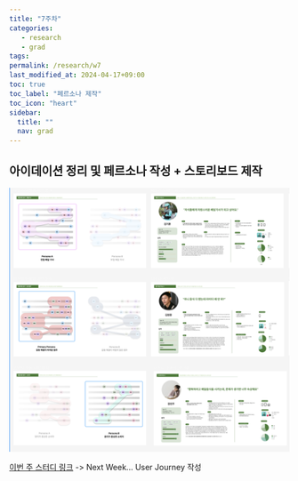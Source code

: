 ```yaml
---
title: "7주차"
categories: 
   - research
   - grad
tags: 
permalink: /research/w7
last_modified_at: 2024-04-17+09:00
toc: true
toc_label: "페르소나 제작"
toc_icon: "heart"
sidebar:
  title: ""
  nav: grad
---
```

## 아이데이션 정리 및 페르소나 작성 + 스토리보드 제작

![페르소나작성](./assets/img/grad/w7-1.png)


[이번 주 스터디 링크](https://story.pxd.co.kr/1042)
-> Next Week... User Journey 작성